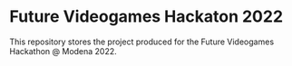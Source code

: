 # Future Videogames Hackaton 2022
This repository stores the project produced for the Future Videogames Hackathon @ Modena 2022.

